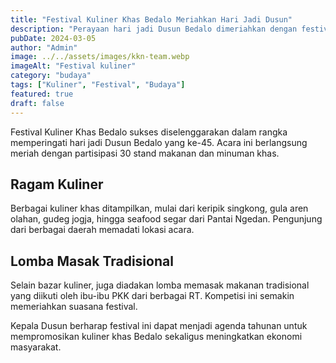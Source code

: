 ```yaml
---
title: "Festival Kuliner Khas Bedalo Meriahkan Hari Jadi Dusun"
description: "Perayaan hari jadi Dusun Bedalo dimeriahkan dengan festival kuliner yang menampilkan berbagai makanan khas daerah."
pubDate: 2024-03-05
author: "Admin"
image: ../../assets/images/kkn-team.webp
imageAlt: "Festival kuliner"
category: "budaya"
tags: ["Kuliner", "Festival", "Budaya"]
featured: true
draft: false
---
```


Festival Kuliner Khas Bedalo sukses diselenggarakan dalam rangka memperingati hari jadi Dusun Bedalo yang ke-45. Acara ini berlangsung meriah dengan partisipasi 30 stand makanan dan minuman khas.

## Ragam Kuliner

Berbagai kuliner khas ditampilkan, mulai dari keripik singkong, gula aren olahan, gudeg jogja, hingga seafood segar dari Pantai Ngedan. Pengunjung dari berbagai daerah memadati lokasi acara.

## Lomba Masak Tradisional

Selain bazar kuliner, juga diadakan lomba memasak makanan tradisional yang diikuti oleh ibu-ibu PKK dari berbagai RT. Kompetisi ini semakin memeriahkan suasana festival.

Kepala Dusun berharap festival ini dapat menjadi agenda tahunan untuk mempromosikan kuliner khas Bedalo sekaligus meningkatkan ekonomi masyarakat.
